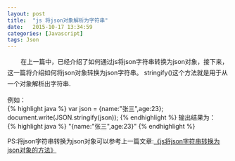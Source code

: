 ```yaml
---
layout: post
title:  "js 将json对象解析为字符串"
date:   2015-10-17 13:34:59
categories: [Javascript]
tags: Json
---
```

<p style="text-indent:30px; line-height:25px">在上一篇中，已经介绍了如何通过js将json字符串转换为json对象，接下来，这一篇将介绍如何将json对象转换为json字符串。
stringify()这个方法就是用于从一个对象解析出字符串.</p>
例如：<br/>
{% highlight java %}
var json = {name:"张三",age:23};
document.write(JSON.stringify(json));
{% endhighlight %} 
输出结果为：<br/>
{% highlight java %}
"{name:"张三",age:23}"
{% endhighlight %} 

PS:将json字符串转换为json对象可以参考上一篇文章:<a href="http://cnitzone.com/blog/2015/04/string-to-json/">《js将json字符串转换为json对象的方法》</a>